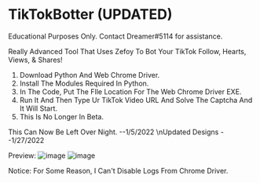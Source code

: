 # TikTokBotter (UPDATED)
Educational Purposes Only. Contact Dreamer#5114 for assistance.

Really Advanced Tool That Uses Zefoy To Bot Your TikTok Follow, Hearts, Views, & Shares!

1. Download Python And Web Chrome Driver.
2. Install The Modules Required In Python.
3. In The Code, Put The FIle Location For The Web Chrome Driver EXE.
4. Run It And Then Type Ur TikTok Video URL And Solve The Captcha And It Will Start.
5. This Is No Longer In Beta.


This Can Now Be Left Over Night. --1/5/2022
\nUpdated Designs --1/27/2022

Preview:
![image](https://user-images.githubusercontent.com/80835991/151470963-9894414f-7a9c-426b-9655-8c2eb487345c.png)
![image](https://user-images.githubusercontent.com/80835991/151471002-d62682bc-f1b9-4c04-ae37-a69a88bbb496.png)

Notice: For Some Reason, I Can't Disable Logs From Chrome Driver.
